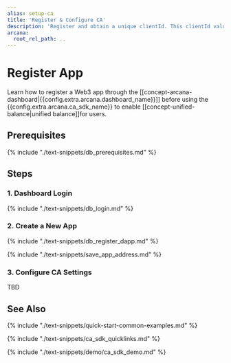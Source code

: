 ```yaml
---
alias: setup-ca
title: 'Register & Configure CA'
description: 'Register and obtain a unique clientId. This clientId value is used to integrate the app with the Arcana CA SDK. Use the dashboard to configure SDK usage settings.'
arcana:
  root_rel_path: ..
---
```


# Register App

Learn how to register a Web3 app through the [[concept-arcana-dashboard|{{config.extra.arcana.dashboard_name}}]] before using the {{config.extra.arcana.ca_sdk_name}} to enable [[concept-unified-balance|unified balance]]for users.

## Prerequisites

{% include "./text-snippets/db_prerequisites.md" %}

## Steps

### 1. Dashboard Login

{% include "./text-snippets/db_login.md" %}

### 2. Create a New App

{% include "./text-snippets/db_register_dapp.md" %}

{% include "./text-snippets/save_app_address.md" %}

### 3. Configure CA Settings 

TBD

## See Also

{% include "./text-snippets/quick-start-common-examples.md" %}

{% include "./text-snippets/ca_sdk_quicklinks.md" %}

{% include "./text-snippets/demo/ca_sdk_demo.md" %}